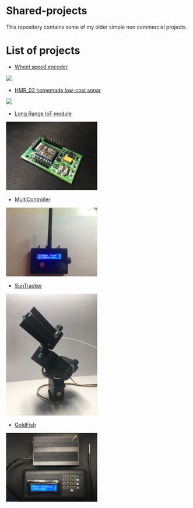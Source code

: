 # Shared-projects
This repository contains some of my older simple non commercial projects.

# List of projects

* [Wheel speed encoder](https://github.com/Zahorack/embedded-open-projects/tree/master/SpeedEncoder)
<p align="left">
<img src="https://github.com/Zahorack/embedded-open-projects/blob/master/SpeedEncoder/Photodocumentation/7.png" width="250" 
</p>

* [HMR_02 homemade low-cost sonar](https://github.com/Zahorack/embedded-open-projects/tree/master/HMR-02)
<p align="left">
<img src="https://github.com/Zahorack/embedded-open-projects/blob/master/HMR-02/Photodocumentation/HMR_02/3.jpg" width="250" 
</p>

* [Long Range IoT module](https://github.com/Zahorack/Shared-projects/blob/master/LongRangeIoTModule)
<p align="left">
<img src="https://github.com/Zahorack/Shared-projects/blob/master/LongRangeIoTModule/Photodocumentation/final.JPG" width="250" 
</p>

* [MultiController](https://github.com/Zahorack/Shared-projects/blob/master/MultiController)
<p align="left">
<img src="https://github.com/Zahorack/Shared-projects/blob/master/MultiController/Photodocumentation/IMG_3594.JPG" width="250" 
</p>

* [SunTracker](https://github.com/Zahorack/Shared-projects/blob/master/Suntracker)
<p align="left">
<img src="https://github.com/Zahorack/Shared-projects/blob/master/Suntracker/Photodocumentation/IMG_5165.JPG" width="250" 
</p>

* [GoldFish](https://github.com/Zahorack/Shared-projects/tree/master/GoldFish)
<p align="left">
<img src="https://github.com/Zahorack/Shared-projects/blob/master/GoldFish/Photodocumentation/IMG_5217.JPG" width="250" 
</p>

